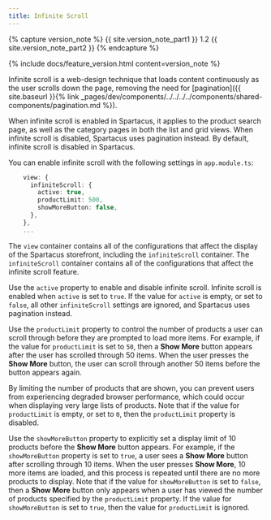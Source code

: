 ```yaml
---
title: Infinite Scroll
---
```


{% capture version_note %}
{{ site.version_note_part1 }} 1.2 {{ site.version_note_part2 }}
{% endcapture %}

{% include docs/feature_version.html content=version_note %}

Infinite scroll is a web-design technique that loads content continuously as the user scrolls down the page, removing the need for [pagination]({{ site.baseurl }}{% link _pages/dev/components/../../../../components/shared-components/pagination.md %}).

When infinite scroll is enabled in Spartacus, it applies to the product search page, as well as the category pages in both the list and grid views. When infinite scroll is disabled, Spartacus uses pagination instead. By default, infinite scroll is disabled in Spartacus.

You can enable infinite scroll with the following settings in `app.module.ts`:

```typescript
    view: {
      infiniteScroll: {
        active: true,
        productLimit: 500,
        showMoreButton: false,
      },
    },
    ...
```

The `view` container contains all of the configurations that affect the display of the Spartacus storefront, including the `infiniteScroll` container. The `infiniteScroll` container contains all of the configurations that affect the infinite scroll feature.

Use the `active` property to enable and disable infinite scroll. Infinite scroll is enabled when `active` is set to `true`. If the value for `active` is empty, or set to `false`, all other `infiniteScroll` settings are ignored, and Spartacus uses pagination instead.

Use the `productLimit` property to control the number of products a user can scroll through before they are prompted to load more items. For example, if the value for `productLimit` is set to `50`, then a **Show More** button appears after the user has scrolled through 50 items. When the user presses the **Show More** button, the user can scroll through another 50 items before the button appears again.

By limiting the number of products that are shown, you can prevent users from experiencing degraded browser performance, which could occur when displaying very large lists of products. Note that if the value for `productLimit` is empty, or set to `0`, then the `productLimit` property is disabled.

Use the `showMoreButton` property to explicitly set a display limit of 10 products before the **Show More** button appears. For example, if the `showMoreButton` property is set to `true`, a user sees a **Show More** button after scrolling through 10 items. When the user presses **Show More**, 10 more items are loaded, and this process is repeated until there are no more products to display. Note that if the value for `showMoreButton` is set to `false`, then a **Show More** button only appears when a user has viewed the number of products specified by the `productLimit` property. If the value for `showMoreButton` is set to `true`, then the value for `productLimit` is ignored.
